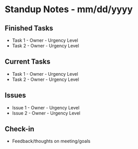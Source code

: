 # Standup Notes - mm/dd/yyyy

## Finished Tasks
- Task 1 - Owner - Urgency Level
- Task 2 - Owner - Urgency Level

## Current Tasks
- Task 1 - Owner - Urgency Level
- Task 2 - Owner - Urgency Level

## Issues
- Issue 1 - Owner - Urgency Level
- Issue 2 - Owner - Urgency Level

## Check-in
- Feedback/thoughts on meeting/goals